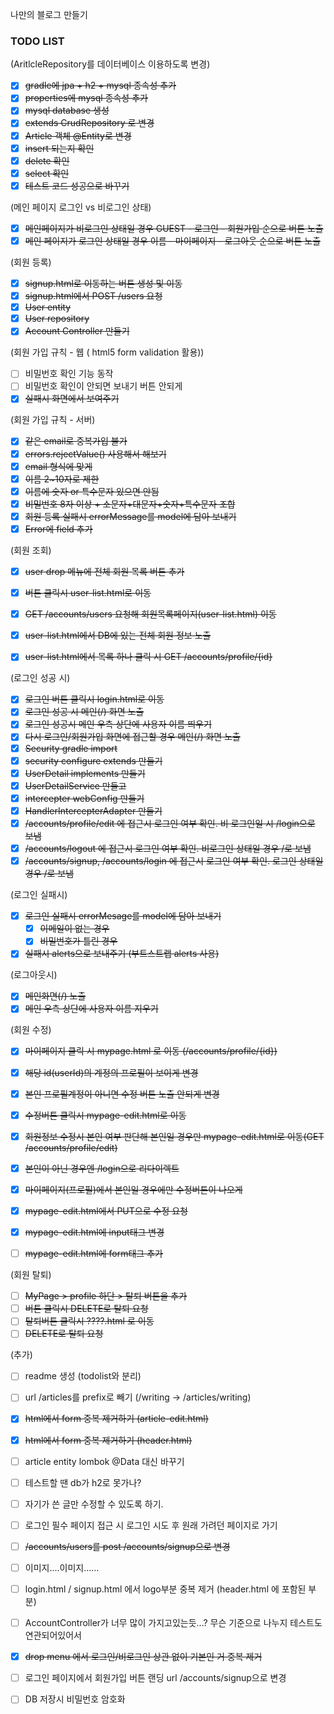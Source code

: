 나만의 블로그 만들기

### TODO LIST

(AritlcleRepository를 데이터베이스 이용하도록 변경)

- [x] ~~gradle에 jpa + h2 + mysql 종속성 추가~~
- [x] ~~properties에 mysql 종속성 추가~~
- [x] ~~mysql database 생성~~
- [x] ~~extends CrudRepository 로 변경~~
- [x] ~~Article 객체 @Entity로 변경~~
- [x] ~~insert 되는지 확인~~
- [x] ~~delete 확인~~
- [x] ~~select 확인~~
- [x] ~~테스트 코드 성공으로 바꾸기~~

(메인 페이지 로그인 vs 비로그인 상태)

- [x] ~~메인페이지가 비로그인 상태일 경우 GUEST - 로그인 - 회원가입 순으로 버튼 노출~~
- [x] ~~메인 페이지가 로그인 상태일 경우 이름 - 마이페이지 - 로그아웃 순으로 버튼 노출~~

(회원 등록)

- [x] ~~signup.html로 이동하는 버튼 생성 및 이동~~
- [x] ~~signup.html에서 POST /users 요청~~
- [x] ~~User entity~~
- [x] ~~User repository~~
- [x] ~~Account Controller 만들기~~

(회원 가입 규칙 - 웹 ( html5 form validation 활용))

- [ ] 비밀번호 확인 기능 동작
- [ ] 비밀번호 확인이 안되면 보내기 버튼 안되게
- [x] ~~실패시 화면에서 보여주기~~

(회원 가입 규칙 - 서버)

- [x] ~~같은 email로 중복가입 불가~~
- [x] ~~errors.rejectValue() 사용해서 해보기~~
- [x] ~~email 형식에 맞게~~
- [x] ~~이름 2~10자로 제한~~
- [x] ~~이름에 숫자 or 특수문자 있으면 안됨~~
- [x] ~~비밀번호 8자 이상 + 소문자+대문자+숫자+특수문자 조합~~
- [x] ~~회원 등록 실패시 errorMessage를 model에 담아 보내기~~
- [x] ~~Error에 field 추가~~

(회원 조회)

- [x] ~~user drop 메뉴에 전체 회원 목록 버튼 추가~~
- [x] ~~버튼 클릭시 user-list.html로 이동~~

- [x] ~~GET /accounts/users 요청해 회원목록페이지(user-list.html) 이동~~
- [x] ~~user-list.html에서 DB에 있는 전체 회원 정보 노출~~
- [x] ~~user-list.html에서 목록 하나 클릭 시 GET /accounts/profile/{id}~~

(로그인 성공 시)

- [x] ~~로그인 버튼 클릭시 login.html로 이동~~
- [x] ~~로그인 성공 시 메인(/) 화면 노출~~
- [x] ~~로그인 성공시 메인 우측 상단에 사용자 이름 띄우기~~
- [x] ~~다시 로그인/회원가입 화면에 접근할 경우 메인(/) 화면 노출~~
- [x] ~~Security gradle import~~
- [x] ~~security configure extends 만들기~~
- [x] ~~UserDetail implements 만들기~~
- [x] ~~UserDetailService 만들고~~
- [x] ~~intercepter webConfig 만들기~~
- [x] ~~HandlerIntercepterAdapter 만들기~~
- [x] ~~/accounts/profile/edit 에 접근시 로그인 여부 확인. 비 로그인일 시 /login으로 보냄~~
- [x] ~~/accounts/logout 에 접근시 로그인 여부 확인. 비로그인 상태일 경우 /로 보냄~~
- [x] ~~/accounts/signup, /accounts/login 에 접근시 로그인 여부 확인. 로그인 상태일 경우 /로 보냄~~

(로그인 실패시)

- [x] ~~로그인 실패시 errorMesage를 model에 담아 보내기~~
  - [x] ~~이메일이 없는 경우~~
  - [x] ~~비밀번호가 틀린 경우~~
- [x] ~~실패시 alerts으로 보내주기 (부트스트랩 alerts 사용)~~

(로그아웃시)

- [x] ~~메인화면(/) 노출~~
- [x] ~~메인 우측 상단에 사용자 이름 지우기~~

(회원 수정)

- [x] ~~마이페이지 클릭 시 mypage.html 로 이동 (/accounts/profile/{id})~~
- [x] ~~해당 id(userId)의 계정의 프로필이 보이게 변경~~
- [x] ~~본인 프로필계정이 아니면 수정 버튼 노출 안되게 변경~~
- [x] ~~수정버튼 클릭시 mypage-edit.html로 이동~~

- [x] ~~회원정보 수정시 본인 여부 판단해 본인일 경우만 mypage-edit.html로 이동(GET /accounts/profile/edit)~~
- [x] ~~본인이 아닌 경우엔 /login으로 리다이렉트~~
- [x] ~~마이페이지(프로필)에서 본인일 경우에만 수정버튼이 나오게~~
- [x] ~~mypage-edit.html에서 PUT으로 수정 요청~~
- [x] ~~mypage-edit.html에 input태그 변경~~
- [ ] ~~mypage-edit.html에 form태그 추가~~

(회원 탈퇴)

- [ ] ~~MyPage > profile 하단 > 탈퇴 버튼을 추가~~
- [ ] ~~버튼 클릭시 DELETE로 탈퇴 요청~~
- [ ] ~~탈퇴버튼 클릭시 ????.html 로 이동~~
- [ ] ~~DELETE로 탈퇴 요청~~

(추가)

- [ ] readme 생성 (todolist와 분리)

- [ ] url /articles를 prefix로 빼기 (/writing -> /articles/writing)
- [x] ~~html에서 form 중복 제거하기 (article-edit.html)~~
- [x] ~~html에서 form 중복 제거하기 (header.html)~~
- [ ] article entity lombok @Data 대신 바꾸기
- [ ] 테스트할 땐 db가 h2로 못가나? 
- [ ] 자기가 쓴 글만 수정할 수 있도록 하기.
- [ ] 로그인 필수 페이지 접근 시 로그인 시도 후 원래 가려던 페이지로 가기
- [ ] ~~/accounts/users를 post /accounts/signup으로 변경~~
- [ ] 이미지....이미지......
- [ ] login.html / signup.html 에서 logo부분 중복 제거 (header.html 에 포함된 부분)
- [ ] AccountController가 너무 많이 가지고있는듯...?  무슨 기준으로 나누지 테스트도 연관되어있어서
- [x] ~~drop menu 에서 로그인/비로그인 상관 없이 기본인 거 중복 제거~~
- [ ] 로그인 페이지에서 회원가입 버튼 랜딩 url /accounts/signup으로 변경
- [ ] DB 저장시 비밀번호 암호화